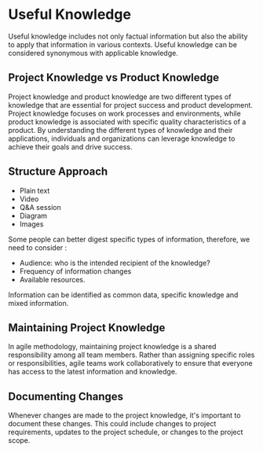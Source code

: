 # Useful Knowledge

Useful knowledge includes not only factual information but also the ability to apply that information in various contexts. Useful knowledge can be considered synonymous with applicable knowledge.

## Project Knowledge vs Product Knowledge
 Project knowledge and product knowledge are two different types of knowledge that are essential for project success and product development. Project knowledge focuses on work processes and environments, while product knowledge is associated with specific quality characteristics of a product. By understanding the different types of knowledge and their applications, individuals and organizations can leverage knowledge to achieve their goals and drive success.

 ## Structure Approach
 - Plain text
 - Video
 - Q&A session
 - Diagram
 - Images
  
Some people can better digest specific types of information, therefore, we need to consider :

- Audience: who is the intended recipient of the knowledge?
- Frequency of information changes
- Available resources.

Information can be identified as common data, specific knowledge and mixed information.

## Maintaining Project Knowledge

In agile methodology, maintaining project knowledge is a shared responsibility among all team members. Rather than assigning specific roles or responsibilities, agile teams work collaboratively to ensure that everyone has access to the latest information and knowledge.


## Documenting Changes
Whenever changes are made to the project knowledge, it's important to document these changes. This could include changes to project requirements, updates to the project schedule, or changes to the project scope.




